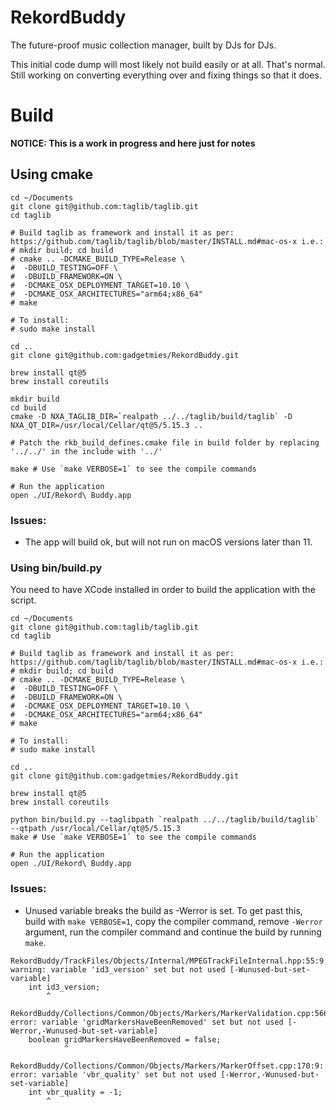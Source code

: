 # RekordBuddy
The future-proof music collection manager, built by DJs for DJs.

This initial code dump will most likely not build easily or at all. That's normal. Still working on converting everything over and fixing things so that it does.

# Build

**NOTICE: This is a work in progress and here just for notes**

## Using cmake
```
cd ~/Documents
git clone git@github.com:taglib/taglib.git
cd taglib

# Build taglib as framework and install it as per: https://github.com/taglib/taglib/blob/master/INSTALL.md#mac-os-x i.e.:
# mkdir build; cd build
# cmake .. -DCMAKE_BUILD_TYPE=Release \
#  -DBUILD_TESTING=OFF \
#  -DBUILD_FRAMEWORK=ON \
#  -DCMAKE_OSX_DEPLOYMENT_TARGET=10.10 \
#  -DCMAKE_OSX_ARCHITECTURES="arm64;x86_64"
# make

# To install:
# sudo make install

cd ..
git clone git@github.com:gadgetmies/RekordBuddy.git

brew install qt@5
brew install coreutils

mkdir build
cd build
cmake -D NXA_TAGLIB_DIR=`realpath ../../taglib/build/taglib` -D NXA_QT_DIR=/usr/local/Cellar/qt@5/5.15.3 ..

# Patch the rkb_build_defines.cmake file in build folder by replacing '../../' in the include with '../'

make # Use `make VERBOSE=1` to see the compile commands

# Run the application
open ./UI/Rekord\ Buddy.app

```

### Issues:

* The app will build ok, but will not run on macOS versions later than 11.

### Using bin/build.py

You need to have XCode installed in order to build the application with the script.

```
cd ~/Documents
git clone git@github.com:taglib/taglib.git
cd taglib

# Build taglib as framework and install it as per: https://github.com/taglib/taglib/blob/master/INSTALL.md#mac-os-x i.e.:
# mkdir build; cd build
# cmake .. -DCMAKE_BUILD_TYPE=Release \
#  -DBUILD_TESTING=OFF \
#  -DBUILD_FRAMEWORK=ON \
#  -DCMAKE_OSX_DEPLOYMENT_TARGET=10.10 \
#  -DCMAKE_OSX_ARCHITECTURES="arm64;x86_64"
# make

# To install:
# sudo make install

cd ..
git clone git@github.com:gadgetmies/RekordBuddy.git

brew install qt@5
brew install coreutils

python bin/build.py --taglibpath `realpath ../../taglib/build/taglib` --qtpath /usr/local/Cellar/qt@5/5.15.3
make # Use `make VERBOSE=1` to see the compile commands

# Run the application
open ./UI/Rekord\ Buddy.app

```

### Issues:
* Unused variable breaks the build as -Werror is set. To get past this, build with `make VERBOSE=1`, copy the compiler command, remove `-Werror` argument, run the compiler command and continue the build by running `make`.
```
RekordBuddy/TrackFiles/Objects/Internal/MPEGTrackFileInternal.hpp:55:9: warning: variable 'id3_version' set but not used [-Wunused-but-set-variable]
    int id3_version;
        ^

RekordBuddy/Collections/Common/Objects/Markers/MarkerValidation.cpp:566:13: error: variable 'gridMarkersHaveBeenRemoved' set but not used [-Werror,-Wunused-but-set-variable]
    boolean gridMarkersHaveBeenRemoved = false;
            ^

RekordBuddy/Collections/Common/Objects/Markers/MarkerOffset.cpp:170:9: error: variable 'vbr_quality' set but not used [-Werror,-Wunused-but-set-variable]
    int vbr_quality = -1;
        ^
```

